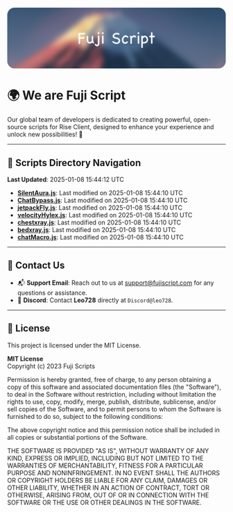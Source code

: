 ![Banner](.github/b.webp)

# 🌍 **We are Fuji Script**

Our global team of developers is dedicated to creating powerful, open-source scripts for Rise Client, designed to enhance your experience and unlock new possibilities! 🌟

---
<!-- SCRIPTS_NAVIGATION_START -->
## 📂 **Scripts Directory Navigation**

**Last Updated**: 2025-01-08 15:44:12 UTC

- **[SilentAura.js](scripts/SilentAura.js)**: Last modified on 2025-01-08 15:44:10 UTC
- **[ChatBypass.js](scripts/ChatBypass.js)**: Last modified on 2025-01-08 15:44:10 UTC
- **[jetpackFly.js](scripts/jetpackFly.js)**: Last modified on 2025-01-08 15:44:10 UTC
- **[velocityHylex.js](scripts/velocityHylex.js)**: Last modified on 2025-01-08 15:44:10 UTC
- **[chestxray.js](scripts/chestxray.js)**: Last modified on 2025-01-08 15:44:10 UTC
- **[bedxray.js](scripts/bedxray.js)**: Last modified on 2025-01-08 15:44:10 UTC
- **[chatMacro.js](scripts/chatMacro.js)**: Last modified on 2025-01-08 15:44:10 UTC

<!-- SCRIPTS_NAVIGATION_END -->

---

## 💬 **Contact Us**  
- 📬 **Support Email**: Reach out to us at [support@fujiscript.com](mailto:support@fujiscript.com) for any questions or assistance.  
- 💬 **Discord**: Contact **Leo728** directly at `Discord@leo728`.

---

## 📜 **License**

This project is licensed under the MIT License.  

**MIT License**  
Copyright (c) 2023 Fuji Scripts  

Permission is hereby granted, free of charge, to any person obtaining a copy of this software and associated documentation files (the "Software"), to deal in the Software without restriction, including without limitation the rights to use, copy, modify, merge, publish, distribute, sublicense, and/or sell copies of the Software, and to permit persons to whom the Software is furnished to do so, subject to the following conditions:  

The above copyright notice and this permission notice shall be included in all copies or substantial portions of the Software.  

THE SOFTWARE IS PROVIDED "AS IS", WITHOUT WARRANTY OF ANY KIND, EXPRESS OR IMPLIED, INCLUDING BUT NOT LIMITED TO THE WARRANTIES OF MERCHANTABILITY, FITNESS FOR A PARTICULAR PURPOSE AND NONINFRINGEMENT. IN NO EVENT SHALL THE AUTHORS OR COPYRIGHT HOLDERS BE LIABLE FOR ANY CLAIM, DAMAGES OR OTHER LIABILITY, WHETHER IN AN ACTION OF CONTRACT, TORT OR OTHERWISE, ARISING FROM, OUT OF OR IN CONNECTION WITH THE SOFTWARE OR THE USE OR OTHER DEALINGS IN THE SOFTWARE.  

